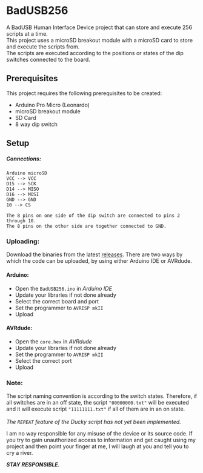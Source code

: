 # BadUSB256
A BadUSB Human Interface Device project that can store and execute 256 scripts at a time. <br />
This project uses a microSD breakout module with a microSD card to store and execute the scripts from. <br />
The scripts are executed according to the positions or states of the dip switches connected to the board.

## Prerequisites
This project requires the following prerequisites to be created:
* Arduino Pro Micro (Leonardo)
* microSD breakout module
* SD Card
* 8 way dip switch

## Setup
##### Connections:
```
Arduino microSD
VCC --> VCC
D15 --> SCK
D14 --> MISO
D16 --> MOSI
GND --> GND
10 --> CS

The 8 pins on one side of the dip switch are connected to pins 2 through 10.
The 8 pins on the other side are together connected to GND.
```

### Uploading:
Download the binaries from the latest [releases](https://github.com/f10gic/BadUSB256/releases).
There are two ways by which the code can be uploaded, by using either Arduino IDE or AVRdude.
#### Arduino:
* Open the `BadUSB256.ino` in *Arduino IDE*
* Update your libraries if not done already
* Select the correct board and port
* Set the programmer to `AVRISP mkII`
* Upload


#### AVRdude:
* Open the `core.hex` in *AVRdude*
* Update your libraries if not done already
* Set the programmer to `AVRISP mkII`
* Select the correct port
* Upload


### Note:
The script naming convention is according to the switch states. Therefore, if all switches are in an off state, the script `"00000000.txt"` will be executed and it will execute script ```"11111111.txt"``` if all of them are in an on state.<br /><br />
*The `REPEAT` feature of the Ducky script has not yet been implemented.*




I am no way responsible for any misuse of the device or its source code. If you try to gain unauthorized access to information and get caught using my project and then point your finger at me, I will laugh at you and tell you to cry a river.


***STAY RESPONSIBLE.***
